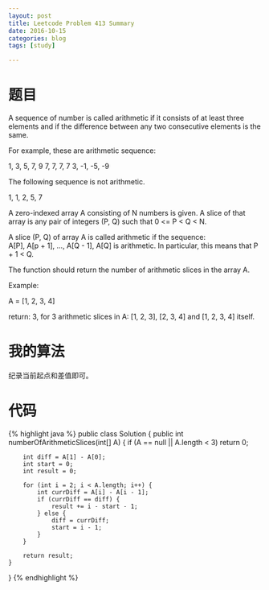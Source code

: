 ```yaml
---
layout: post
title: Leetcode Problem 413 Summary
date: 2016-10-15
categories: blog
tags: [study]

---
```


# 题目

A sequence of number is called arithmetic if it consists of at least three elements and if the difference between any two consecutive elements is the same.

For example, these are arithmetic sequence:

1, 3, 5, 7, 9
7, 7, 7, 7
3, -1, -5, -9

The following sequence is not arithmetic.

1, 1, 2, 5, 7

A zero-indexed array A consisting of N numbers is given. A slice of that array is any pair of integers (P, Q) such that 0 <= P < Q < N.

A slice (P, Q) of array A is called arithmetic if the sequence:  
A[P], A[p + 1], ..., A[Q - 1], A[Q] is arithmetic. In particular, this means that P + 1 < Q.

The function should return the number of arithmetic slices in the array A.


Example:

A = [1, 2, 3, 4]

return: 3, for 3 arithmetic slices in A: [1, 2, 3], [2, 3, 4] and [1, 2, 3, 4] itself.

# 我的算法

纪录当前起点和差值即可。

# 代码

{% highlight java %}
public class Solution {
    public int numberOfArithmeticSlices(int[] A) {
        if (A == null || A.length < 3) return 0;
        
        int diff = A[1] - A[0];
        int start = 0;
        int result = 0;
        
        for (int i = 2; i < A.length; i++) {
            int currDiff = A[i] - A[i - 1];
            if (currDiff == diff) {
                result += i - start - 1;
            } else {
                diff = currDiff;
                start = i - 1;
            }
        }
        
        return result;
    }
}
{% endhighlight %}